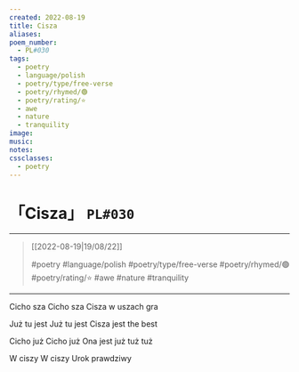 ```yaml
---
created: 2022-08-19
title: Cisza
aliases:
poem_number:
  - PL#030
tags:
  - poetry
  - language/polish
  - poetry/type/free-verse
  - poetry/rhymed/🟢
  - poetry/rating/⭐
  - awe
  - nature
  - tranquility
image:
music:
notes:
cssclasses:
  - poetry
---
```

# 「Cisza」 `PL#030`

---

> [[2022-08-19|19/08/22]]
> 
> #poetry 
> #language/polish 
> #poetry/type/free-verse 
> #poetry/rhymed/🟢 
> #poetry/rating/⭐ 
> #awe #nature #tranquility 

---

Cicho sza
Cicho sza
Cisza w uszach gra

Już tu jest
Już tu jest
Cisza jest the best

Cicho już
Cicho już
Ona jest już tuż tuż

W ciszy
W ciszy
Urok prawdziwy